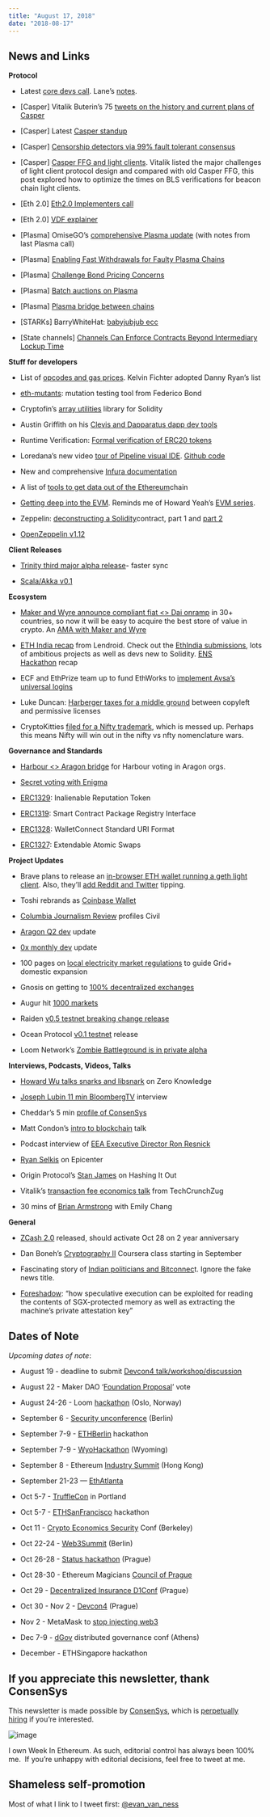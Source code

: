```yaml
---
title: "August 17, 2018"
date: "2018-08-17"
---
```


## News and Links

**Protocol**

- Latest [core devs call](https://t.umblr.com/redirect?z=https%3A%2F%2Fwww.youtube.com%2Fwatch%3Fv%3D0Lyn5OryooA&t=MWM5YWQxYmY3M2YzOWQzN2YxNWI1MzdhNDk0MGIwYjYyMmMyMTllYyxpTzhacUFxTQ%3D%3D&b=t%3AQ8svKXOQOFn4j1wJ-IeWRA&p=https%3A%2F%2Fwww.weekinethereum.com%2Fpost%2F177092488703%2Faugust-17-2018&m=0). Lane’s [notes](https://t.umblr.com/redirect?z=https%3A%2F%2Fgithub.com%2Fethereum%2Fpm%2Fblob%2Fmaster%2FAll%2520Core%2520Devs%2520Meetings%2FMeeting%252044.md&t=NzI5Mzc4NjlmMmEwZWE5ZDMwZjM2NzMzOTczYzBhMjNiYWNiNGUxYixpTzhacUFxTQ%3D%3D&b=t%3AQ8svKXOQOFn4j1wJ-IeWRA&p=https%3A%2F%2Fwww.weekinethereum.com%2Fpost%2F177092488703%2Faugust-17-2018&m=0).  
    
- \[Casper\] Vitalik Buterin’s 75 [tweets on the history and current plans of Casper](https://twitter.com/VitalikButerin/status/1029900695925706753)  
    
- \[Casper\] Latest [Casper standup](https://t.umblr.com/redirect?z=https%3A%2F%2Fwww.youtube.com%2Fwatch%3Fv%3DY3JahCiGRyk&t=ZWNiNGJhZTRiOTExOTg2OGViNDNjZDY1OWNlMDMwZTg4YWUxYmZkZixpTzhacUFxTQ%3D%3D&b=t%3AQ8svKXOQOFn4j1wJ-IeWRA&p=https%3A%2F%2Fwww.weekinethereum.com%2Fpost%2F177092488703%2Faugust-17-2018&m=0)  
    
- \[Casper\] [Censorship detectors via 99% fault tolerant consensus](https://t.umblr.com/redirect?z=https%3A%2F%2Fethresear.ch%2Ft%2Fcensorship-detectors-via-99-fault-tolerant-consensus%2F2878&t=MTM1ZTQ2ODk0NTE4YmIwOTZmNTc1OTAyZTI3YTlhNjE2NjQxMmE5YSxpTzhacUFxTQ%3D%3D&b=t%3AQ8svKXOQOFn4j1wJ-IeWRA&p=https%3A%2F%2Fwww.weekinethereum.com%2Fpost%2F177092488703%2Faugust-17-2018&m=0)  
    
- \[Casper\] [Casper FFG and light clients](https://t.umblr.com/redirect?z=https%3A%2F%2Fethresear.ch%2Ft%2Fcasper-ffg-and-light-clients%2F2957&t=ZTI5MmFkMzk4MTAyMzlmNTk1OWJmYWQ4Zjk3YTg3MTYzOGQ0NTRjMyxpTzhacUFxTQ%3D%3D&b=t%3AQ8svKXOQOFn4j1wJ-IeWRA&p=https%3A%2F%2Fwww.weekinethereum.com%2Fpost%2F177092488703%2Faugust-17-2018&m=0). Vitalik listed the major challenges of light client protocol design and compared with old Casper FFG, this post explored how to optimize the times on BLS verifications for beacon chain light clients.  
    
- \[Eth 2.0\] [Eth2.0 Implementers call](https://t.umblr.com/redirect?z=https%3A%2F%2Fwww.youtube.com%2Fwatch%3Fv%3D8F9NPGIv9vI&t=NWZhZWMyZWMwNzViOWY3ODhkZGQzN2M5OTljYzNmMGIzM2E3MTM4OSxpTzhacUFxTQ%3D%3D&b=t%3AQ8svKXOQOFn4j1wJ-IeWRA&p=https%3A%2F%2Fwww.weekinethereum.com%2Fpost%2F177092488703%2Faugust-17-2018&m=0)  
    
- \[Eth 2.0\] [VDF explainer](https://t.umblr.com/redirect?z=https%3A%2F%2Freading.supply%2F%40whyrusleeping%2Fa-vdf-explainer-5S6Ect&t=Mjk5OGMyYWE4NTJhZGM5YTY1MmQ1ZDI1MjljNTUxNGRmYTcyM2MyNSxpTzhacUFxTQ%3D%3D&b=t%3AQ8svKXOQOFn4j1wJ-IeWRA&p=https%3A%2F%2Fwww.weekinethereum.com%2Fpost%2F177092488703%2Faugust-17-2018&m=0)  
    
- \[Plasma\] OmiseGO’s [comprehensive Plasma update](https://t.umblr.com/redirect?z=https%3A%2F%2Fwww.reddit.com%2Fr%2Fomise_go%2Fcomments%2F962woa%2Fplasma_update_8918_whoomp_there_it_is%2F&t=ZjIzMmJjNDY3Y2U4OTI2ZDdmYWFhNzUwNzBkMzcwMDEzNmQ3M2UyMyxpTzhacUFxTQ%3D%3D&b=t%3AQ8svKXOQOFn4j1wJ-IeWRA&p=https%3A%2F%2Fwww.weekinethereum.com%2Fpost%2F177092488703%2Faugust-17-2018&m=0) (with notes from last Plasma call)  
    
- \[Plasma\] [Enabling Fast Withdrawals for Faulty Plasma Chains](https://t.umblr.com/redirect?z=https%3A%2F%2Fethresear.ch%2Ft%2Fenabling-fast-withdrawals-for-faulty-plasma-chains%2F2909&t=MDljYzYwYTk4MmU3ZDFhNjUxZWM0ODM0ODc4MzA3NTQ0ZmIyNjBjZCxpTzhacUFxTQ%3D%3D&b=t%3AQ8svKXOQOFn4j1wJ-IeWRA&p=https%3A%2F%2Fwww.weekinethereum.com%2Fpost%2F177092488703%2Faugust-17-2018&m=0)  
    
- \[Plasma\] [Challenge Bond Pricing Concerns](https://t.umblr.com/redirect?z=https%3A%2F%2Fethresear.ch%2Ft%2Fchallenge-bond-pricing-concerns%2F2926&t=ZTEzYzdhYWJjZTQ1YjU0NTViYzhjMTVjZGMyN2UzNWNiNzY2YmJjYyxpTzhacUFxTQ%3D%3D&b=t%3AQ8svKXOQOFn4j1wJ-IeWRA&p=https%3A%2F%2Fwww.weekinethereum.com%2Fpost%2F177092488703%2Faugust-17-2018&m=0)  
    
- \[Plasma\] [Batch auctions on Plasma](https://t.umblr.com/redirect?z=https%3A%2F%2Fgithub.com%2Fgnosis%2Fdex-research%2Freleases%2Ftag%2Fv0.1.0&t=Mjk1NTlhZjBlNzA0NjVhYjMxZWY1NzhmZWVhOGJhNDEwY2E3ZDc3MSxpTzhacUFxTQ%3D%3D&b=t%3AQ8svKXOQOFn4j1wJ-IeWRA&p=https%3A%2F%2Fwww.weekinethereum.com%2Fpost%2F177092488703%2Faugust-17-2018&m=0)  
    
- \[Plasma\] [Plasma bridge between chains](https://t.umblr.com/redirect?z=https%3A%2F%2Fethresear.ch%2Ft%2Fplasma-bridge-connecting-two-layer-1-chains-with-a-plasma-chain%2F2890&t=MWUwN2I4NTFkN2NjMDYzNDg0M2ZkOTA4YzgwMDlkODc0NTRmOGI4ZSxpTzhacUFxTQ%3D%3D&b=t%3AQ8svKXOQOFn4j1wJ-IeWRA&p=https%3A%2F%2Fwww.weekinethereum.com%2Fpost%2F177092488703%2Faugust-17-2018&m=0)  
    
- \[STARKs\] BarryWhiteHat: [babyjubjub ecc](https://t.umblr.com/redirect?z=https%3A%2F%2Fgithub.com%2FbarryWhiteHat%2Fbaby_jubjub_ecc&t=OTA2Yjg5ZWU0YWU2OWI0MjZiM2VkNzdlOWFlNzg3OWQyNjcyZDdhZSxpTzhacUFxTQ%3D%3D&b=t%3AQ8svKXOQOFn4j1wJ-IeWRA&p=https%3A%2F%2Fwww.weekinethereum.com%2Fpost%2F177092488703%2Faugust-17-2018&m=0)  
    
- \[State channels\] [Channels Can Enforce Contracts Beyond Intermediary Lockup Time](https://t.umblr.com/redirect?z=https%3A%2F%2Fethresear.ch%2Ft%2Fchannels-can-enforce-contracts-beyond-intermediary-lockup-time%2F2941&t=MjFkNjNlN2YzOGM1ZjZlNmEyNzlhMmMwYTg3OWU4YTM1MTZlY2NhMixpTzhacUFxTQ%3D%3D&b=t%3AQ8svKXOQOFn4j1wJ-IeWRA&p=https%3A%2F%2Fwww.weekinethereum.com%2Fpost%2F177092488703%2Faugust-17-2018&m=0)  
    

**Stuff for developers**

- List of [opcodes and gas prices](https://t.umblr.com/redirect?z=https%3A%2F%2Fethgastable.info%2F&t=NDcyOTM2Nzc3NmRmMDk0NThkMGRjZDU1MDQ3OWQ5NGU5OWIwZWRlNSxpTzhacUFxTQ%3D%3D&b=t%3AQ8svKXOQOFn4j1wJ-IeWRA&p=https%3A%2F%2Fwww.weekinethereum.com%2Fpost%2F177092488703%2Faugust-17-2018&m=0). Kelvin Fichter adopted Danny Ryan’s list  
    
- [eth-mutants](https://t.umblr.com/redirect?z=https%3A%2F%2Fgithub.com%2Ffedericobond%2Feth-mutants&t=ZTc3MWU4ZDUxZTRmOWYyNDBhODM3NDYwNWYxZDhlNDkwYmNiMjRiZixpTzhacUFxTQ%3D%3D&b=t%3AQ8svKXOQOFn4j1wJ-IeWRA&p=https%3A%2F%2Fwww.weekinethereum.com%2Fpost%2F177092488703%2Faugust-17-2018&m=0): mutation testing tool from Federico Bond  
    
- Cryptofin’s [array utilities](https://t.umblr.com/redirect?z=https%3A%2F%2Fblog.cryptofin.io%2Fimproving-the-ethereum-developer-ecosystem-with-libraries-5a95ffaf632d&t=OGE2YTJjMGEzOGIxYTA1MmM2NjcxN2FmZGRkYzhlMjM4MzIxYzkzYyxpTzhacUFxTQ%3D%3D&b=t%3AQ8svKXOQOFn4j1wJ-IeWRA&p=https%3A%2F%2Fwww.weekinethereum.com%2Fpost%2F177092488703%2Faugust-17-2018&m=0) library for Solidity  
    
- Austin Griffith on his [Clevis and Dapparatus dapp dev tools](https://t.umblr.com/redirect?z=https%3A%2F%2Fmedium.com%2F%40austin_48503%2F%25EF%25B8%258Fclevis-blockchain-orchestration-682d2396aeef&t=MmQ4ZTMxZDNiNmE2ZmM3YTE3MWNkNTY5NWQ4ZTVjN2JkMmY4ZjRiOSxpTzhacUFxTQ%3D%3D&b=t%3AQ8svKXOQOFn4j1wJ-IeWRA&p=https%3A%2F%2Fwww.weekinethereum.com%2Fpost%2F177092488703%2Faugust-17-2018&m=0)  
    
- Runtime Verification: [Formal verification of ERC20 tokens](https://t.umblr.com/redirect?z=https%3A%2F%2Fruntimeverification.com%2Fblog%2Ferc-20-verification%2F&t=YjliODM1MGRlZTllMWIwZjMzN2QyNDA0YjQ1Y2Y4MDc2YjdmYWNkMSxpTzhacUFxTQ%3D%3D&b=t%3AQ8svKXOQOFn4j1wJ-IeWRA&p=https%3A%2F%2Fwww.weekinethereum.com%2Fpost%2F177092488703%2Faugust-17-2018&m=0)  
    
- Loredana’s new video [tour of Pipeline visual IDE](https://t.umblr.com/redirect?z=https%3A%2F%2Fwww.youtube.com%2Fwatch%3Fv%3D-mz2qr1vCEI&t=OThhMmNmNDhhNzc3NDdjZDUxNWFhNWFhMmY3ZjViYTY0ODRkNzc0YyxpTzhacUFxTQ%3D%3D&b=t%3AQ8svKXOQOFn4j1wJ-IeWRA&p=https%3A%2F%2Fwww.weekinethereum.com%2Fpost%2F177092488703%2Faugust-17-2018&m=0). [Github code](https://t.umblr.com/redirect?z=https%3A%2F%2Fgithub.com%2Fkuip%2Fpipeline-meteor&t=Mjk3NTNhNDc0Yjk3MDViNzFjODUyMjU1YmJhYjlmMDBlMjdhMWMzMyxpTzhacUFxTQ%3D%3D&b=t%3AQ8svKXOQOFn4j1wJ-IeWRA&p=https%3A%2F%2Fwww.weekinethereum.com%2Fpost%2F177092488703%2Faugust-17-2018&m=0)  
    
- New and comprehensive [Infura documentation](https://t.umblr.com/redirect?z=https%3A%2F%2Finfura.io%2Fdocs&t=OGEzMDkyYzljOTAzODA0ZmFmMzg5OWU1ZDUxMWJkMzA3ZDc2NDEyOCxpTzhacUFxTQ%3D%3D&b=t%3AQ8svKXOQOFn4j1wJ-IeWRA&p=https%3A%2F%2Fwww.weekinethereum.com%2Fpost%2F177092488703%2Faugust-17-2018&m=0)  
    
- A list of [tools to get data out of the Ethereum](https://t.umblr.com/redirect?z=https%3A%2F%2Fwww.madewithtea.com%2Fsolutions-to-extract-data-from-ethereum.html&t=MWNjYjE3ZjllNzBkNWExNThiMWI3MTQ1MzRkYWY5MmZkNjExZTBmMCxpTzhacUFxTQ%3D%3D&b=t%3AQ8svKXOQOFn4j1wJ-IeWRA&p=https%3A%2F%2Fwww.weekinethereum.com%2Fpost%2F177092488703%2Faugust-17-2018&m=0)chain  
    
- [Getting deep into the EVM](https://t.umblr.com/redirect?z=https%3A%2F%2Fhackernoon.com%2Fgetting-deep-into-evm-how-ethereum-works-backstage-ac7efa1f0015&t=OGMwZDViN2NkNWE0ZWRkNjZmMjU2NjAxOTVhNTFlZDE0MThhMDc1ZCxpTzhacUFxTQ%3D%3D&b=t%3AQ8svKXOQOFn4j1wJ-IeWRA&p=https%3A%2F%2Fwww.weekinethereum.com%2Fpost%2F177092488703%2Faugust-17-2018&m=0). Reminds me of Howard Yeah’s [EVM series](https://t.umblr.com/redirect?z=https%3A%2F%2Fblog.qtum.org%2Fdiving-into-the-ethereum-vm-6e8d5d2f3c30&t=OGVmZTNjNGQ0NzIwNjQ1Mjc2ZjMxZmE3Nzg4NTgzNzJiODA4NDdiMSxpTzhacUFxTQ%3D%3D&b=t%3AQ8svKXOQOFn4j1wJ-IeWRA&p=https%3A%2F%2Fwww.weekinethereum.com%2Fpost%2F177092488703%2Faugust-17-2018&m=0).  
    
- Zeppelin: [deconstructing a Solidity](https://t.umblr.com/redirect?z=https%3A%2F%2Fblog.zeppelin.solutions%2Fdeconstructing-a-solidity-contract-part-i-introduction-832efd2d7737&t=ZWQ4MDE2ZDI1NTZlODhiNzNlZGMyMTg1NDA0OTNhZWUzYmUwODBlZixpTzhacUFxTQ%3D%3D&b=t%3AQ8svKXOQOFn4j1wJ-IeWRA&p=https%3A%2F%2Fwww.weekinethereum.com%2Fpost%2F177092488703%2Faugust-17-2018&m=0)contract, part 1 and [part 2](https://t.umblr.com/redirect?z=https%3A%2F%2Fblog.zeppelin.solutions%2Fdeconstructing-a-solidity-contract-part-ii-creation-vs-runtime-6b9d60ecb44c&t=ZDU5Mjg3ZjYwZDQyYmQxNjZhMGI4ZjU2MGRkODA4ZmYwOGE3MWM3MixpTzhacUFxTQ%3D%3D&b=t%3AQ8svKXOQOFn4j1wJ-IeWRA&p=https%3A%2F%2Fwww.weekinethereum.com%2Fpost%2F177092488703%2Faugust-17-2018&m=0)  
    
- [OpenZeppelin v1.12](https://t.umblr.com/redirect?z=https%3A%2F%2Fgithub.com%2FOpenZeppelin%2Fopenzeppelin-solidity%2Freleases%2Ftag%2Fv1.12.0&t=MGQ4ODY3YmJjNzkwM2FjZmU5M2YxZGFiNzdlNWRkNDhkNTJiYmI0MixpTzhacUFxTQ%3D%3D&b=t%3AQ8svKXOQOFn4j1wJ-IeWRA&p=https%3A%2F%2Fwww.weekinethereum.com%2Fpost%2F177092488703%2Faugust-17-2018&m=0)  
    

**Client Releases**

- [Trinity third major alpha release](https://t.umblr.com/redirect?z=https%3A%2F%2Fgithub.com%2Fethereum%2Fpy-evm%2Freleases%2Ftag%2Ftrinity-v0.1.0-alpha.14&t=NmJmOWEwMjVhMzcxNTdmYmU3OTZmYWYyNTgxY2IwYjgwZTY0NzZhYixpTzhacUFxTQ%3D%3D&b=t%3AQ8svKXOQOFn4j1wJ-IeWRA&p=https%3A%2F%2Fwww.weekinethereum.com%2Fpost%2F177092488703%2Faugust-17-2018&m=0)\- faster sync  
    
- [Scala/Akka v0.1](https://t.umblr.com/redirect?z=https%3A%2F%2Fgithub.com%2Fkhipu-io%2Fkhipu&t=NDY4YThiZTUyM2FiN2YxYmI0ZmYzMzE3MjcwZjgwOTIzMzUwZGM0NixpTzhacUFxTQ%3D%3D&b=t%3AQ8svKXOQOFn4j1wJ-IeWRA&p=https%3A%2F%2Fwww.weekinethereum.com%2Fpost%2F177092488703%2Faugust-17-2018&m=0)  
    

**Ecosystem**

- [Maker and Wyre announce compliant fiat <> Dai onramp](https://t.umblr.com/redirect?z=https%3A%2F%2Fmedium.com%2Fmakerdao%2Fmakerdao-and-wyre-give-businesses-immediate-access-to-dai-stablecoin-in-over-thirty-countries-4fe94957c730&t=ZTIwZjZiNTNhNDEzOTUxY2E1ZTVlNzJhODJhOTM2NjI1ODBiZjYwMyxpTzhacUFxTQ%3D%3D&b=t%3AQ8svKXOQOFn4j1wJ-IeWRA&p=https%3A%2F%2Fwww.weekinethereum.com%2Fpost%2F177092488703%2Faugust-17-2018&m=0) in 30+ countries, so now it will be easy to acquire the best store of value in crypto. An [AMA with Maker and Wyre](https://t.umblr.com/redirect?z=https%3A%2F%2Fwww.reddit.com%2Fr%2Fethtrader%2Fcomments%2F97ue60%2Fwere_rune_christensen_ceo_makerdao_and_michael%2F&t=MThmNGE2NmFiYTI3MTg3MmFiZTA1MTgyMDQ3ZWQ0OWUyYWMwOGY4NSxpTzhacUFxTQ%3D%3D&b=t%3AQ8svKXOQOFn4j1wJ-IeWRA&p=https%3A%2F%2Fwww.weekinethereum.com%2Fpost%2F177092488703%2Faugust-17-2018&m=0)  
    
- [ETH India recap](https://t.umblr.com/redirect?z=https%3A%2F%2Fblog.lendroid.com%2Feth-india-pleasant-with-a-forecast-of-crypto-47aac9925928&t=OTNkNjlhNDBhMzU5NTkyNDk2YWM1YjcwYTNkYmZjZTQ3MDcxNGMxNixpTzhacUFxTQ%3D%3D&b=t%3AQ8svKXOQOFn4j1wJ-IeWRA&p=https%3A%2F%2Fwww.weekinethereum.com%2Fpost%2F177092488703%2Faugust-17-2018&m=0) from Lendroid. Check out the [EthIndia submissions](https://t.umblr.com/redirect?z=https%3A%2F%2Fethindia.devfolio.co%2Fsubmissions&t=OTJmYmVmNjMxNWViMzE0ZDM3YzFjOTEwZjg4YzI4NjM5ZmFkZDYwZCxpTzhacUFxTQ%3D%3D&b=t%3AQ8svKXOQOFn4j1wJ-IeWRA&p=https%3A%2F%2Fwww.weekinethereum.com%2Fpost%2F177092488703%2Faugust-17-2018&m=0), lots of ambitious projects as well as devs new to Solidity. [ENS Hackathon](https://t.umblr.com/redirect?z=https%3A%2F%2Fmedium.com%2Fthe-ethereum-name-service%2Fens-workshop-hackathon-summary-social-b469ede31b18&t=ZDIzNDIxZjBiMDJiMzdhOGNlMzFiZWIyMTgzZmU3YWU5YTI4ZjRmYyxpTzhacUFxTQ%3D%3D&b=t%3AQ8svKXOQOFn4j1wJ-IeWRA&p=https%3A%2F%2Fwww.weekinethereum.com%2Fpost%2F177092488703%2Faugust-17-2018&m=0) recap  
    
- ECF and EthPrize team up to fund EthWorks to [implement Avsa’s universal logins](https://t.umblr.com/redirect?z=https%3A%2F%2Fmedium.com%2F%40avsa%2Fecf-and-ethprize-band-together-to-help-fund-universal-logins-demo-599d0a05139d&t=YzI0ZGEyNzhmMjY2ZjA3NjUzMDRlM2JlZTdiY2UyODNlZDU1ZDkxMyxpTzhacUFxTQ%3D%3D&b=t%3AQ8svKXOQOFn4j1wJ-IeWRA&p=https%3A%2F%2Fwww.weekinethereum.com%2Fpost%2F177092488703%2Faugust-17-2018&m=0)  
    
- Luke Duncan: [Harberger taxes for a middle ground](https://t.umblr.com/redirect?z=https%3A%2F%2Fmedium.com%2Fhive-commons%2Fharberger-taxation-and-open-source-58dcdbab140d&t=MGE4MGM0ODQzYjE1ZTUxMjRmYTA3OTAzZDkzNTY1N2EwZjA0ZDY5NCxpTzhacUFxTQ%3D%3D&b=t%3AQ8svKXOQOFn4j1wJ-IeWRA&p=https%3A%2F%2Fwww.weekinethereum.com%2Fpost%2F177092488703%2Faugust-17-2018&m=0) between copyleft and permissive licenses  
    
- CryptoKitties [filed for a Nifty trademark](https://twitter.com/mattgcondon/status/1027965294273212416), which is messed up. Perhaps this means Nifty will win out in the nifty vs nfty nomenclature wars.  
    

**Governance and Standards**

- [Harbour <> Aragon bridge](https://t.umblr.com/redirect?z=https%3A%2F%2Fgithub.com%2FHarbourProject%2Faragon-harbour-bridge&t=ZDA4M2JkMTkwZWQyYzRjNjQzOWZmNTg2ZTg3NTgwNjcxMzg1MTk1MCxpTzhacUFxTQ%3D%3D&b=t%3AQ8svKXOQOFn4j1wJ-IeWRA&p=https%3A%2F%2Fwww.weekinethereum.com%2Fpost%2F177092488703%2Faugust-17-2018&m=0) for Harbour voting in Aragon orgs.  
    
- [Secret voting with Enigma](https://t.umblr.com/redirect?z=https%3A%2F%2Fblog.enigma.co%2Fsecret-voting-smart-contracts-with-enigma-a-walkthrough-5bb976164753&t=MmZhMzQ1ZjRhN2U0ZTRmNzRmMGY0YWMxMzhlNGUyOTBkMTRlMjRkNixpTzhacUFxTQ%3D%3D&b=t%3AQ8svKXOQOFn4j1wJ-IeWRA&p=https%3A%2F%2Fwww.weekinethereum.com%2Fpost%2F177092488703%2Faugust-17-2018&m=0)  
    
- [ERC1329](https://t.umblr.com/redirect?z=https%3A%2F%2Fgithub.com%2Fethereum%2FEIPs%2Fissues%2F1329&t=MDdkMzNjODAyYzkyOTY3N2E2ZmUzYjYyMDQxMTg2MmE5ZGE5NjAyMyxpTzhacUFxTQ%3D%3D&b=t%3AQ8svKXOQOFn4j1wJ-IeWRA&p=https%3A%2F%2Fwww.weekinethereum.com%2Fpost%2F177092488703%2Faugust-17-2018&m=0): Inalienable Reputation Token  
    
- [ERC1319](https://t.umblr.com/redirect?z=https%3A%2F%2Fgithub.com%2Fethereum%2FEIPs%2Fissues%2F1319&t=NDVkYzEwYjk3MDQyYTAyOGE2ZGM0NTUyODI5NTliMjkwZDJkM2U1NCxpTzhacUFxTQ%3D%3D&b=t%3AQ8svKXOQOFn4j1wJ-IeWRA&p=https%3A%2F%2Fwww.weekinethereum.com%2Fpost%2F177092488703%2Faugust-17-2018&m=0): Smart Contract Package Registry Interface  
    
- [ERC1328](https://t.umblr.com/redirect?z=https%3A%2F%2Fgithub.com%2Fethereum%2FEIPs%2Fissues%2F1328&t=YTEzM2IyMDI5YmY3MTY3YmI3YmZiM2VkMDU0YzExNDI1MjkwN2RkYSxpTzhacUFxTQ%3D%3D&b=t%3AQ8svKXOQOFn4j1wJ-IeWRA&p=https%3A%2F%2Fwww.weekinethereum.com%2Fpost%2F177092488703%2Faugust-17-2018&m=0): WalletConnect Standard URI Format  
    
- [ERC1327](https://t.umblr.com/redirect?z=https%3A%2F%2Fgithub.com%2Fethereum%2FEIPs%2Fissues%2F1327&t=Y2ZjZDhiMjM1MzhhZWI0MzRiOGRmNjQxZjFjMWZjMWEyY2EyODczYixpTzhacUFxTQ%3D%3D&b=t%3AQ8svKXOQOFn4j1wJ-IeWRA&p=https%3A%2F%2Fwww.weekinethereum.com%2Fpost%2F177092488703%2Faugust-17-2018&m=0): Extendable Atomic Swaps  
    

**Project Updates**

- Brave plans to release an [in-browser ETH wallet running a geth light client](https://t.umblr.com/redirect?z=https%3A%2F%2Fwww.reddit.com%2Fr%2Fethtrader%2Fcomments%2F96pyv8%2Fbrave_browser_to_integrate_twitter_and_reddit%2Fe42hglt%2F&t=MjVjYjhlZjE4ZGQ1ZjM2MmU1ZTJiZGI3YTJkNmM3NTQ0MjUyNzZlNixpTzhacUFxTQ%3D%3D&b=t%3AQ8svKXOQOFn4j1wJ-IeWRA&p=https%3A%2F%2Fwww.weekinethereum.com%2Fpost%2F177092488703%2Faugust-17-2018&m=0). Also, they’ll [add Reddit and Twitter](https://t.umblr.com/redirect?z=https%3A%2F%2Fwww.cnet.com%2Fnews%2Fbrave-browser-will-let-you-cash-in-on-tweets-and-reddit-posts%2F&t=YzFhMWJiYTdmODQzZmQ3ZjkyZmMxYzE3OTIwMzA4YzkxZmY3YTVhYixpTzhacUFxTQ%3D%3D&b=t%3AQ8svKXOQOFn4j1wJ-IeWRA&p=https%3A%2F%2Fwww.weekinethereum.com%2Fpost%2F177092488703%2Faugust-17-2018&m=0) tipping.  
    
- Toshi rebrands as [Coinbase Wallet](https://t.umblr.com/redirect?z=https%3A%2F%2Fblog.coinbase.com%2Fgoodbye-toshi-hello-coinbase-wallet-the-easiest-and-most-secure-crypto-wallet-and-browser-4ba6e52e4913&t=MzI4M2RjZGQ5YmEwMjgwMGM3ZmNiNTk3NDJkMjkwMTZmYzBiZjhjNyxpTzhacUFxTQ%3D%3D&b=t%3AQ8svKXOQOFn4j1wJ-IeWRA&p=https%3A%2F%2Fwww.weekinethereum.com%2Fpost%2F177092488703%2Faugust-17-2018&m=0)  
    
- [Columbia Journalism Review](https://t.umblr.com/redirect?z=https%3A%2F%2Fwww.cjr.org%2Fbusiness_of_news%2Fcivil.php&t=M2QwZTIwNDZiZTQyMDgwODQxOWU3MGM2N2E5MzE2YWM4NzY1YWI3MyxpTzhacUFxTQ%3D%3D&b=t%3AQ8svKXOQOFn4j1wJ-IeWRA&p=https%3A%2F%2Fwww.weekinethereum.com%2Fpost%2F177092488703%2Faugust-17-2018&m=0) profiles Civil  
    
- [Aragon Q2 dev](https://t.umblr.com/redirect?z=https%3A%2F%2Fblog.aragon.org%2Faragon-q2-development-update%2F&t=OGMyODE2NDI5Yjc1YWQ0ZTg3NmQ0NjU1ZWI5ZmZjZWI0NWEyMDBmMCxpTzhacUFxTQ%3D%3D&b=t%3AQ8svKXOQOFn4j1wJ-IeWRA&p=https%3A%2F%2Fwww.weekinethereum.com%2Fpost%2F177092488703%2Faugust-17-2018&m=0) update  
    
- [0x monthly dev](https://t.umblr.com/redirect?z=https%3A%2F%2Fblog.0xproject.com%2Fdevelopment-update-11-july-2018-de9d1c0cd195&t=OTc3MTZlM2RhM2RiM2RiNmUyY2ZiMjAyOWUyZjdjYzhmMWEyYzQ3YSxpTzhacUFxTQ%3D%3D&b=t%3AQ8svKXOQOFn4j1wJ-IeWRA&p=https%3A%2F%2Fwww.weekinethereum.com%2Fpost%2F177092488703%2Faugust-17-2018&m=0) update  
    
- 100 pages on [local electricity market regulations](https://t.umblr.com/redirect?z=https%3A%2F%2Fblog.gridplus.io%2Fgrid-domestic-market-expansion-b84fcb09c296&t=OWE3YTUwYmU1ZThiM2Q2YzQ2YTk0MjhhMGE1MjJjYmRlMDljYzJlMixpTzhacUFxTQ%3D%3D&b=t%3AQ8svKXOQOFn4j1wJ-IeWRA&p=https%3A%2F%2Fwww.weekinethereum.com%2Fpost%2F177092488703%2Faugust-17-2018&m=0) to guide Grid+ domestic expansion  
    
- Gnosis on getting to [100% decentralized exchanges](https://t.umblr.com/redirect?z=https%3A%2F%2Fblog.gnosis.pm%2Fthe-road-towards-a-fully-decentralized-exchange-56a32adbe7d7&t=M2EwYmQ4NGE0NjExMzY1NTEwNTMyNDMwN2IxNGRiYzM0MTU5NGViYixpTzhacUFxTQ%3D%3D&b=t%3AQ8svKXOQOFn4j1wJ-IeWRA&p=https%3A%2F%2Fwww.weekinethereum.com%2Fpost%2F177092488703%2Faugust-17-2018&m=0)  
    
- Augur hit [1000 markets](https://t.umblr.com/redirect?z=https%3A%2F%2Fmedium.com%2F%40AugurProject%2Faugur-weekly-report-august-15th-dea391fb55e0&t=NzcwYzgxYjdlNDA2ZDQ0NjI1YzU4Mzk3MWZiYjQzZDk0OWVhMDkyYixpTzhacUFxTQ%3D%3D&b=t%3AQ8svKXOQOFn4j1wJ-IeWRA&p=https%3A%2F%2Fwww.weekinethereum.com%2Fpost%2F177092488703%2Faugust-17-2018&m=0)  
    
- Raiden [v0.5 testnet breaking change release](https://t.umblr.com/redirect?z=https%3A%2F%2Fwww.reddit.com%2Fr%2Fraidennetwork%2Fcomments%2F96vx7l%2Fgit_weekly_update_28%2F&t=ZDEzYzA2NzVkNDZmM2UyODk4MjgzNDY4MjQxZWRkNDYwNWQ1NDQ3MSxpTzhacUFxTQ%3D%3D&b=t%3AQ8svKXOQOFn4j1wJ-IeWRA&p=https%3A%2F%2Fwww.weekinethereum.com%2Fpost%2F177092488703%2Faugust-17-2018&m=0)  
    
- Ocean Protocol [v0.1 testnet](https://t.umblr.com/redirect?z=https%3A%2F%2Fblog.oceanprotocol.com%2Fcaptains-orders-full-steam-ahead-52466b7caed2&t=YmNkNzFhMjZmMmU2ZTRlZGExN2MzMjM1ZTI5MDEzNTFjNjY3MWVjZSxpTzhacUFxTQ%3D%3D&b=t%3AQ8svKXOQOFn4j1wJ-IeWRA&p=https%3A%2F%2Fwww.weekinethereum.com%2Fpost%2F177092488703%2Faugust-17-2018&m=0) release  
    
- Loom Network’s [Zombie Battleground is in private alpha](https://t.umblr.com/redirect?z=https%3A%2F%2Fmedium.com%2Floom-network%2Fzombie-battleground-the-first-truly-scalable-blockchain-game-now-open-for-early-access-1e77a35a56d5&t=MTAzODZjYmU5YmYwMjBkZTcxOTQ4YWQ2ZWI5NGJiMDE2MDk3MDE5MixpTzhacUFxTQ%3D%3D&b=t%3AQ8svKXOQOFn4j1wJ-IeWRA&p=https%3A%2F%2Fwww.weekinethereum.com%2Fpost%2F177092488703%2Faugust-17-2018&m=0)  
    

**Interviews, Podcasts, Videos, Talks**

- [Howard Wu talks snarks and libsnark](https://t.umblr.com/redirect?z=http%3A%2F%2Fwww.zeroknowledge.fm%2F38&t=MWM2ZTFlM2Y2OTU4NTBlOTkyMGMyNjU5ZmQ2N2Y2ODRkZGFmMzJhNyxpTzhacUFxTQ%3D%3D&b=t%3AQ8svKXOQOFn4j1wJ-IeWRA&p=https%3A%2F%2Fwww.weekinethereum.com%2Fpost%2F177092488703%2Faugust-17-2018&m=0) on Zero Knowledge  
    
- [Joseph Lubin 11 min BloombergTV](https://t.umblr.com/redirect?z=https%3A%2F%2Fwww.bloomberg.com%2Fnews%2Farticles%2F2018-08-14%2Fethereum-co-founder-lubin-says-speculators-driving-price-swings&t=MDU0ZDgxOWFjMDAzYzEyNTZiMzcwNTg0YWNmZDFjMmU0NTljMmY5MyxpTzhacUFxTQ%3D%3D&b=t%3AQ8svKXOQOFn4j1wJ-IeWRA&p=https%3A%2F%2Fwww.weekinethereum.com%2Fpost%2F177092488703%2Faugust-17-2018&m=0) interview  
    
- Cheddar’s 5 min [profile of ConsenSys](https://t.umblr.com/redirect?z=https%3A%2F%2Fcheddar.com%2Fvideos%2Finside-ethereum-incubator-consensys&t=YzhlYWI2NGEyOGJhMzg1YWFiZTdmNmJjMzZlMjg1YjAzMzljZWI5NixpTzhacUFxTQ%3D%3D&b=t%3AQ8svKXOQOFn4j1wJ-IeWRA&p=https%3A%2F%2Fwww.weekinethereum.com%2Fpost%2F177092488703%2Faugust-17-2018&m=0)  
    
- Matt Condon’s [intro to blockchain](https://t.umblr.com/redirect?z=https%3A%2F%2Fwww.youtube.com%2Fwatch%3Fv%3DPvO3J4AKLWo&t=MWE0OWNlOTI2YThiYWU1ZjQxMWY0ZjExNmUwYjFlMjUyOWRiZGVhYyxpTzhacUFxTQ%3D%3D&b=t%3AQ8svKXOQOFn4j1wJ-IeWRA&p=https%3A%2F%2Fwww.weekinethereum.com%2Fpost%2F177092488703%2Faugust-17-2018&m=0) talk  
    
- Podcast interview of [EEA Executive Director Ron Resnick](https://t.umblr.com/redirect?z=https%3A%2F%2Ftheblockchainandus.com%2Fron-resnick%2F&t=OWIwMDQ3MmY1YjM2YmFjNWRhYjU1ZThiOGY1YzcyNWQwNTUwNjcwOSxpTzhacUFxTQ%3D%3D&b=t%3AQ8svKXOQOFn4j1wJ-IeWRA&p=https%3A%2F%2Fwww.weekinethereum.com%2Fpost%2F177092488703%2Faugust-17-2018&m=0)  
    
- [Ryan Selkis](https://t.umblr.com/redirect?z=https%3A%2F%2Fepicenter.tv%2Fepisode%2F247%2F&t=MmQ4ZjQ0YjQ5MWVkNzFjYmMyM2U3ZWViMjZhMzZmZTI4ZTQ0OGQ5MyxpTzhacUFxTQ%3D%3D&b=t%3AQ8svKXOQOFn4j1wJ-IeWRA&p=https%3A%2F%2Fwww.weekinethereum.com%2Fpost%2F177092488703%2Faugust-17-2018&m=0) on Epicenter  
    
- Origin Protocol’s [Stan James](https://t.umblr.com/redirect?z=http%3A%2F%2Fthebitcoinpodcast.com%2Fhashing-it-out-18%2F&t=NzRhMTQ2MGU5NjBjM2VmY2UzYTAzZGM0NTQ3NzFhODA0YTA1NWVmNSxpTzhacUFxTQ%3D%3D&b=t%3AQ8svKXOQOFn4j1wJ-IeWRA&p=https%3A%2F%2Fwww.weekinethereum.com%2Fpost%2F177092488703%2Faugust-17-2018&m=0) on Hashing It Out  
    
- Vitalik’s [transaction fee economics talk](https://t.umblr.com/redirect?z=https%3A%2F%2Fwww.youtube.com%2Fwatch%3Fv%3D7vuTtvshR34&t=MjhhOWE4ZTcxYmY3ZDIxMDg2MTA3YjFjZDYwYjVjNDYzMDc5Mjk1YixpTzhacUFxTQ%3D%3D&b=t%3AQ8svKXOQOFn4j1wJ-IeWRA&p=https%3A%2F%2Fwww.weekinethereum.com%2Fpost%2F177092488703%2Faugust-17-2018&m=0) from TechCrunchZug  
    
- 30 mins of [Brian Armstrong](https://t.umblr.com/redirect?z=https%3A%2F%2Fwww.youtube.com%2Fwatch%3Fv%3DxABO3BKUxG8&t=NjYxNjYxY2U4OTk4MWViNmJmZWIzMDBiZWRmMDNhZjcwYzQ1YjJhMCxpTzhacUFxTQ%3D%3D&b=t%3AQ8svKXOQOFn4j1wJ-IeWRA&p=https%3A%2F%2Fwww.weekinethereum.com%2Fpost%2F177092488703%2Faugust-17-2018&m=0) with Emily Chang  
    

**General**

- [ZCash 2.0](https://t.umblr.com/redirect?z=https%3A%2F%2Fblog.z.cash%2Fnew-release-2-0-0%2F&t=ODQ1NzhjM2RlYzhlYTA5NDZiNTJkMTUzZmVjZWFhYzk0M2FmZjhiZSxpTzhacUFxTQ%3D%3D&b=t%3AQ8svKXOQOFn4j1wJ-IeWRA&p=https%3A%2F%2Fwww.weekinethereum.com%2Fpost%2F177092488703%2Faugust-17-2018&m=0) released, should activate Oct 28 on 2 year anniversary  
    
- Dan Boneh’s [Cryptography II](https://t.umblr.com/redirect?z=https%3A%2F%2Fwww.coursera.org%2Flearn%2Fcrypto2&t=YzdjNDA4NmY4OWRiZGVlOWJlZWI1NmI5OTBkNDE1ZDUzYmE0NzhiYyxpTzhacUFxTQ%3D%3D&b=t%3AQ8svKXOQOFn4j1wJ-IeWRA&p=https%3A%2F%2Fwww.weekinethereum.com%2Fpost%2F177092488703%2Faugust-17-2018&m=0) Coursera class starting in September  
    
- Fascinating story of [Indian politicians and Bitconnec](https://t.umblr.com/redirect?z=https%3A%2F%2Fwww.bloomberg.com%2Fnews%2Farticles%2F2018-08-09%2Fcryptokidnapping-or-how-to-lose-3-billion-of-bitcoin-in-india&t=Yjc2OWFmYzlhNDQ4NjcyNWU3ZDFiZmUxZDNjMjg4ZTRkMmQxNTczNixpTzhacUFxTQ%3D%3D&b=t%3AQ8svKXOQOFn4j1wJ-IeWRA&p=https%3A%2F%2Fwww.weekinethereum.com%2Fpost%2F177092488703%2Faugust-17-2018&m=0)t. Ignore the fake news title.  
    
- [Foreshadow](https://t.umblr.com/redirect?z=https%3A%2F%2Fforeshadowattack.eu%2F&t=NDk2M2Q1MTdmODFjOTE0N2QzMTYwYjJlNWJjMGI0NGE1NWQ1MjJmMCxpTzhacUFxTQ%3D%3D&b=t%3AQ8svKXOQOFn4j1wJ-IeWRA&p=https%3A%2F%2Fwww.weekinethereum.com%2Fpost%2F177092488703%2Faugust-17-2018&m=0): “how speculative execution can be exploited for reading the contents of SGX-protected memory as well as extracting the machine’s private attestation key”  
    

## Dates of Note

_Upcoming dates of note_:

- August 19 - deadline to submit [Devcon4 talk/workshop/discussion](https://t.umblr.com/redirect?z=https%3A%2F%2Fdevcon4.ethereum.org%2Fcall-for-participation&t=NTZkMjBiNTFjMTFhZGE1Y2Y1Njc4ZDM1ZjQ5ODlhN2MyNDc1MzM1ZixpTzhacUFxTQ%3D%3D&b=t%3AQ8svKXOQOFn4j1wJ-IeWRA&p=https%3A%2F%2Fwww.weekinethereum.com%2Fpost%2F177092488703%2Faugust-17-2018&m=0)  
    
- August 22 - Maker DAO ‘[Foundation Proposal](https://t.umblr.com/redirect?z=https%3A%2F%2Fmedium.com%2Fmakerdao%2Ffoundation-proposal-caeb382465c1&t=ZTZiZTUyMTU0OGY3ZmQ2ODgxN2U5YWE5ZTZkMDcyNDYwNTgyZWYyMixpTzhacUFxTQ%3D%3D&b=t%3AQ8svKXOQOFn4j1wJ-IeWRA&p=https%3A%2F%2Fwww.weekinethereum.com%2Fpost%2F177092488703%2Faugust-17-2018&m=0)’ vote  
    
- August 24-26 - Loom [hackathon](https://t.umblr.com/redirect?z=https%3A%2F%2Fmedium.com%2Floom-network%2Feuropes-first-blockchain-game-hackathon-with-loom-s-unity-sdk-is-coming-to-oslo-norway-from-a75129ed8fd1&t=ZjM0YmMzNDkzMjhhMDgyMTkwZTU4NmY4YmYwZjRiYmI1YzExY2MwNSxpTzhacUFxTQ%3D%3D&b=t%3AQ8svKXOQOFn4j1wJ-IeWRA&p=https%3A%2F%2Fwww.weekinethereum.com%2Fpost%2F177092488703%2Faugust-17-2018&m=0) (Oslo, Norway)  
    
- September 6 - [Security unconference](https://t.umblr.com/redirect?z=https%3A%2F%2Fethereum-magicians.org%2Ft%2Fwiki-gathering-of-security-community%2F433&t=MDY4NDdkOWIzYzIyNDZhMTQyMjY5ZDQ2NzZlMzVlYjYyOGE0M2Q3MCxpTzhacUFxTQ%3D%3D&b=t%3AQ8svKXOQOFn4j1wJ-IeWRA&p=https%3A%2F%2Fwww.weekinethereum.com%2Fpost%2F177092488703%2Faugust-17-2018&m=0) (Berlin)  
    
- September 7-9 - [ETHBerlin](https://t.umblr.com/redirect?z=http%3A%2F%2Fethberlin.com%2F&t=MjJlMTlhZjlmM2IwZDZmM2Y5YWM0OTNiYjkyNWEwY2QzNGY5OGU4ZSxpTzhacUFxTQ%3D%3D&b=t%3AQ8svKXOQOFn4j1wJ-IeWRA&p=https%3A%2F%2Fwww.weekinethereum.com%2Fpost%2F177092488703%2Faugust-17-2018&m=0) hackathon  
    
- September 7-9 - [WyoHackathon](https://t.umblr.com/redirect?z=https%3A%2F%2Fwyominghackathon.devpost.com%2F&t=ZThlMzk3N2QwYmRiYzQ4YzI5N2ViMWE4NjBmMjcwMTFhYmEzZWI2ZCxpTzhacUFxTQ%3D%3D&b=t%3AQ8svKXOQOFn4j1wJ-IeWRA&p=https%3A%2F%2Fwww.weekinethereum.com%2Fpost%2F177092488703%2Faugust-17-2018&m=0) (Wyoming)  
    
- September 8 - Ethereum [Industry Summit](https://t.umblr.com/redirect?z=https%3A%2F%2Fethis.io%2F&t=NjBhYjFiMjJiNWJmMDEzYTU5MTZjMjE4ZWMyYzE0MjcyZDI0NTE2NCxpTzhacUFxTQ%3D%3D&b=t%3AQ8svKXOQOFn4j1wJ-IeWRA&p=https%3A%2F%2Fwww.weekinethereum.com%2Fpost%2F177092488703%2Faugust-17-2018&m=0) (Hong Kong)  
    
- September 21-23 — [EthAtlanta](https://t.umblr.com/redirect?z=https%3A%2F%2Fethatl.com%2F&t=YTg4ZTNhN2FjOGU5YWIyZjMzY2UyNzYxNDExMTU3NDk0ZDYxMTcwMyxpTzhacUFxTQ%3D%3D&b=t%3AQ8svKXOQOFn4j1wJ-IeWRA&p=https%3A%2F%2Fwww.weekinethereum.com%2Fpost%2F177092488703%2Faugust-17-2018&m=0)  
    
- Oct 5-7 - [TruffleCon](https://t.umblr.com/redirect?z=http%3A%2F%2Ftruffleframework.com%2Ftrufflecon2018&t=YzVlMzQ3YmY4YTJhOGI0Zjg5YjFjNDIyY2M2Y2ZjMWU5MjVmM2Q1NSxpTzhacUFxTQ%3D%3D&b=t%3AQ8svKXOQOFn4j1wJ-IeWRA&p=https%3A%2F%2Fwww.weekinethereum.com%2Fpost%2F177092488703%2Faugust-17-2018&m=0) in Portland  
    
- Oct 5-7 - [ETHSanFrancisco](https://t.umblr.com/redirect?z=https%3A%2F%2Fethsanfrancisco.com%2F&t=ZGYyYzQzMDI2NWQwM2VlMWU4NGMzZjZjMjg4NTU2NDY3YWIyOTM1YSxpTzhacUFxTQ%3D%3D&b=t%3AQ8svKXOQOFn4j1wJ-IeWRA&p=https%3A%2F%2Fwww.weekinethereum.com%2Fpost%2F177092488703%2Faugust-17-2018&m=0) hackathon  
    
- Oct 11 - [Crypto Economics Security](https://t.umblr.com/redirect?z=https%3A%2F%2Fcesc.io%2F&t=ODA0MWMwZjY3MTdiNTJkY2MyMmZhYmU1NWJiNDcxNWQ4MDg3MTRjNSxpTzhacUFxTQ%3D%3D&b=t%3AQ8svKXOQOFn4j1wJ-IeWRA&p=https%3A%2F%2Fwww.weekinethereum.com%2Fpost%2F177092488703%2Faugust-17-2018&m=0) Conf (Berkeley)  
    
- Oct 22-24 - [Web3Summit](https://t.umblr.com/redirect?z=http%3A%2F%2Fweb3summit.com%2F&t=NTk1ODJjMWNjNjAxYThiZDhlOGRhYWMxYmM4OGFlYmJkZDdmM2ZiMyxpTzhacUFxTQ%3D%3D&b=t%3AQ8svKXOQOFn4j1wJ-IeWRA&p=https%3A%2F%2Fwww.weekinethereum.com%2Fpost%2F177092488703%2Faugust-17-2018&m=0) (Berlin)  
    
- Oct 26-28 - [Status hackathon](https://t.umblr.com/redirect?z=https%3A%2F%2Fblog.status.im%2Fannouncing-the-status-hackathon-cryptolife-12d0a9db8ca3&t=ODkzNjU0YWFjNDRhNjRmYTc3NTVkNjc4MzczOGE2N2Q0M2Y0OTE1NixpTzhacUFxTQ%3D%3D&b=t%3AQ8svKXOQOFn4j1wJ-IeWRA&p=https%3A%2F%2Fwww.weekinethereum.com%2Fpost%2F177092488703%2Faugust-17-2018&m=0) (Prague)  
    
- Oct 28-30 - Ethereum Magicians [Council of Prague](https://t.umblr.com/redirect?z=https%3A%2F%2Fethereum-magicians.org%2Ft%2Fcouncil-of-prague-announcement%2F1006&t=YzhjMjEzOTJiYTc1ZjE1NDExYTZiYWZmZTIwNDI2NzA0ZTlhMTkzYSxpTzhacUFxTQ%3D%3D&b=t%3AQ8svKXOQOFn4j1wJ-IeWRA&p=https%3A%2F%2Fwww.weekinethereum.com%2Fpost%2F177092488703%2Faugust-17-2018&m=0)  
    
- Oct 29 - [Decentralized Insurance D1Conf](https://t.umblr.com/redirect?z=https%3A%2F%2Fd1conf.com%2F&t=Y2FkZWJiMzU0MzVmZjJmZDk0MDc1N2EwYmFlY2U4MGI5YzkwZTY1YSxpTzhacUFxTQ%3D%3D&b=t%3AQ8svKXOQOFn4j1wJ-IeWRA&p=https%3A%2F%2Fwww.weekinethereum.com%2Fpost%2F177092488703%2Faugust-17-2018&m=0) (Prague)  
    
- Oct 30 - Nov 2 - [Devcon4](https://t.umblr.com/redirect?z=https%3A%2F%2Fdevcon.ethereum.org%2F&t=ZTc5YzcwMGIxMzg4NTkxZmMwOTJlNDg3MTIyMmI0YTI4N2U2ODZmMixpTzhacUFxTQ%3D%3D&b=t%3AQ8svKXOQOFn4j1wJ-IeWRA&p=https%3A%2F%2Fwww.weekinethereum.com%2Fpost%2F177092488703%2Faugust-17-2018&m=0) (Prague)  
    
- Nov 2 - MetaMask to [stop injecting web3](https://t.umblr.com/redirect?z=https%3A%2F%2Fmedium.com%2Fmetamask%2Fhttps-medium-com-metamask-breaking-change-injecting-web3-7722797916a8&t=MGQ4NjYyNGJmODRlMWZiNzRmY2MyMWQzZTBkYjJjOTA2NmJjY2RhNixpTzhacUFxTQ%3D%3D&b=t%3AQ8svKXOQOFn4j1wJ-IeWRA&p=https%3A%2F%2Fwww.weekinethereum.com%2Fpost%2F177092488703%2Faugust-17-2018&m=0)  
    
- Dec 7-9 - [dGov](https://t.umblr.com/redirect?z=http%3A%2F%2Fdgov.earth%2F&t=MWM2YjgyYTRjNTgzNjUyY2JkZDc2YjM5MTA3M2VlYjU1OGNmNDc2MixpTzhacUFxTQ%3D%3D&b=t%3AQ8svKXOQOFn4j1wJ-IeWRA&p=https%3A%2F%2Fwww.weekinethereum.com%2Fpost%2F177092488703%2Faugust-17-2018&m=0) distributed governance conf (Athens)  
    
- December - ETHSingapore hackathon  
    

## If you appreciate this newsletter, thank ConsenSys

This newsletter is made possible by [ConsenSys](https://t.umblr.com/redirect?z=https%3A%2F%2Fconsensys.net%2F&t=ZTI0YWQ2ZDdkYWExN2FhYjM0ZTMwMzQyODI3MWIyZGY2MTcwYWJlNixpTzhacUFxTQ%3D%3D&b=t%3AQ8svKXOQOFn4j1wJ-IeWRA&p=https%3A%2F%2Fwww.weekinethereum.com%2Fpost%2F177092488703%2Faugust-17-2018&m=0), which is [perpetually hiring](https://t.umblr.com/redirect?z=http%3A%2F%2Fgrnh.se%2Fslxih51&t=NzE4YzZlYjdlMDIxZDkzMTJmNmI1MjhjMDM3YTk4NTZiMjQ5ZjdlNixpTzhacUFxTQ%3D%3D&b=t%3AQ8svKXOQOFn4j1wJ-IeWRA&p=https%3A%2F%2Fwww.weekinethereum.com%2Fpost%2F177092488703%2Faugust-17-2018&m=0) if you’re interested.  
  

![image](https://66.media.tumblr.com/e25d646c06cd8f6f4de08c91d301ee95/tumblr_inline_pdlvauC9YZ1rxca3y_250.jpg)

  
I own Week In Ethereum. As such, editorial control has always been 100% me.  If you’re unhappy with editorial decisions, feel free to tweet at me.

## Shameless self-promotion

  
Most of what I link to I tweet first: [@evan\_van\_ness](https://twitter.com/evan_van_ness)

